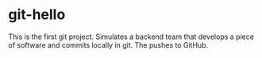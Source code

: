 # git-hello
This is the first git project. Simulates a backend team that develops a piece of software and commits locally in git. The pushes to GitHub.
